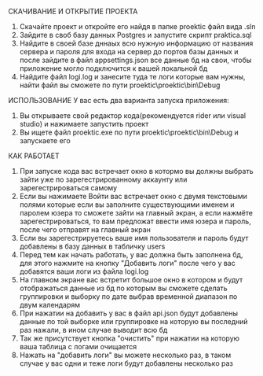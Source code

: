 СКАЧИВАНИЕ И ОТКРЫТИЕ ПРОЕКТА
1. Скачайте проект и откройте его найдя в папке proektic файл вида .sln
2. Зайдите в своб базу данных Postgres и запустите скрипт praktica.sql
3. Найдите в своей базе дннаых всю нужную информацию от названия сервера и пароля для входа на сервер до портов базы данных и после зайдите в файл appsettings.json все данные бд на свои, чтобы приложение могло подключится к вашей локальной бд
4. Найдите файл logi.log и занесите туда те логи которые вам нужны, найти файл вы сможете по пути proektic\proektic\bin\Debug

ИСПОЛЬЗОВАНИЕ
У вас есть два варианта запуска приложения:
1. Вы открываете свой редактор кода(рекомендуется rider или visual studio) и нажимаете запустить проект
2. Вы ищете файл proektic.exe по пути proektic\proektic\bin\Debug и запускаете его

КАК РАБОТАЕТ
1. При запуске кода вас встречает окно в котормо вы должны выбрать зайти уже по зарегестрированному аккаунту или зарегестрироваться самому
2. Если вы нажимаете Войти вас встречает окно с двумя текстовыми полями которые если вы заполните существующими именем и паролем юзера то сможете зайти на главный экран, а если нажмёте зарегестрироваться, то вам предложат ввести имя юзера и пароль, после чего отправят на главный экран
3. Если вы зарегестрируетесь ваше имя пользователя и пароль будут добавлены в базу данных в табличку users
4. Перед тем как начать работать, у вас должна быть заполнена бд, для этого нажмите на кнопку "Добавить логи" после чего у вас добавятся ваши логи из файла logi.log
5. На главном экране вас встретит большое окно в котором и будут отображаться данные из бд по которым вы сможете сделать группировки и выборку по дате выбрав временной диапазон по двум календарям
6. При нажатии на добавить у вас в файл api.json будут добавлены данные по той выборке или группировке на которую вы последний раз нажали, в ином случае выводит всю бд
7. Так же присутствует кнопка "очистить" при нажатии на которую ваша таблица с логами очищается
8. Нажать на "добавить логи" вы можете несколько раз, в таком случае у вас одни и теже логи будут добавлены несколько раз
